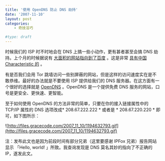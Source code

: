 ```yaml
---
title: '使用 OpenDNS 防止 DNS 劫持'
date: '2007-11-10'
layout: post
categories:
    - 奇技淫巧

#type: draft
---
```


时候我们的 ISP 时不时地会在 DNS 上搞一些小动作，更有甚者甚至会搞 DNS 劫持。上个月的时候据说有 [大面积的网站指向到了百度](http://www.williamlong.info/archives/1100.html) 。这是非常 [具有中国 Characteristic 的]({{site.urls}}/posts/22/) 。

有是否我们会用 Tor 跳墙访问一些别屏蔽的网站，但是这样的访问速度实在是不敢恭维。最好的办法就是不要使用 ISP 提供给我们的 DNS 服务器。在这方面有一个很好的选择就是  [OpenDNS](http://www.opendns.com/) 。OpenDNS 是一个提供免费 DNS 服务的网站，口号是更安全、更快速、更智能。

至于如何使用 OpenDNS 的方法非常的简单，只要在你的接入链接属性中的 TCP/IP 属性的 DNS 选项改成* 208.67.222.222 * 或者是 * 208.67.220.220 * 即可，如下图所示：

![http://files.gracecode.com/2007_11_10/1194632793.gif](http://files.gracecode.com/2007_11_10/1194632793.gif)

注：发布此文也是因为前段时间有部分兄弟（这里要感谢 IPFox 兄弟）报告网站显示 「Hello, world! 」所致。我查询发现是 DNS 莫名其妙的指向了不正确的 IP，遂发此文。
